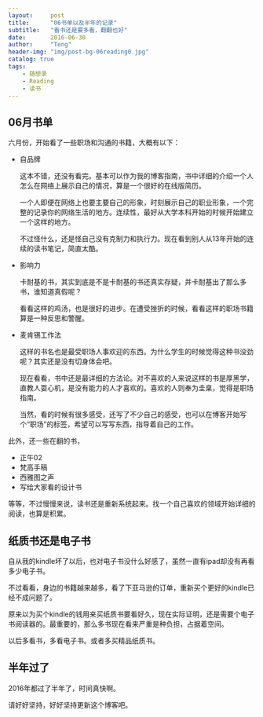 ```yaml
---
layout:     post
title:      "06书单以及半年的记录"
subtitle:   "看书还是要多看，翻翻也好"
date:       2016-06-30
author:     "Teng"
header-img: "img/post-bg-06reading0.jpg"
catalog: true
tags:
    - 随想录
    - Reading
    - 读书
---
```

## 06月书单

六月份，开始看了一些职场和沟通的书籍，大概有以下：

- 自品牌

  这本不错，还没有看完。基本可以作为我的博客指南，书中详细的介绍一个人怎么在网络上展示自己的情况，算是一个很好的在线版简历。

  一个人即便在网络上也要主要自己的形象，时刻展示自己的职业形象，一个完整的记录你的网络生活的地方。连续性，最好从大学本科开始的时候开始建立一个这样的地方。

  不过怪什么，还是怪自己没有克制力和执行力。现在看到别人从13年开始的连续的读书笔记，简直太酷。

- 影响力

  卡耐基的书，其实到底是不是卡耐基的书还真实存疑，并卡耐基出了那么多书，谁知道真假呢？

  看看这样的鸡汤，也是很好的进步。在遭受挫折的时候，看看这样的职场书籍算是一种反思和警醒。

- 麦肯锡工作法

  这样的书名也是最受职场人事欢迎的东西。为什么学生的时候觉得这种书没劲呢？其实还是没有切身体会吧。

  现在看看，书中还是最详细的方法论。对不喜欢的人来说这样的书是厚黑学，直教人耍心机，是没有能力的人才喜欢的。喜欢的人则奉为圭臬，觉得是职场指南。

  当然，看的时候有很多感受，还写了不少自己的感受，也可以在博客开始写个“职场”的标签，希望可以写写东西，指导着自己的工作。

此外，还一些在翻的书，

- 正午02
- 梵高手稿
- 西雅图之声
- 写给大家看的设计书

等等，不过慢慢来说，读书还是重新系统起来。找一个自己喜欢的领域开始详细的阅读，也算是积累。

## 纸质书还是电子书

自从我的kindle坏了以后，也对电子书没什么好感了，虽然一直有ipad却没有再看多少电子书。

不过看看，身边的书籍越来越多，看了下亚马逊的订单，重新买个更好的kindle已经不成问题了。

原来以为买个kindle的钱用来买纸质书要看好久，现在实际证明，还是需要个电子书阅读器的。最重要的，那么多书现在看来严重是种负担，占据着空间。

以后多看书，多看电子书。或者多买精品纸质书。

## 半年过了

2016年都过了半年了，时间真快啊。

请好好坚持，好好坚持更新这个博客吧。
